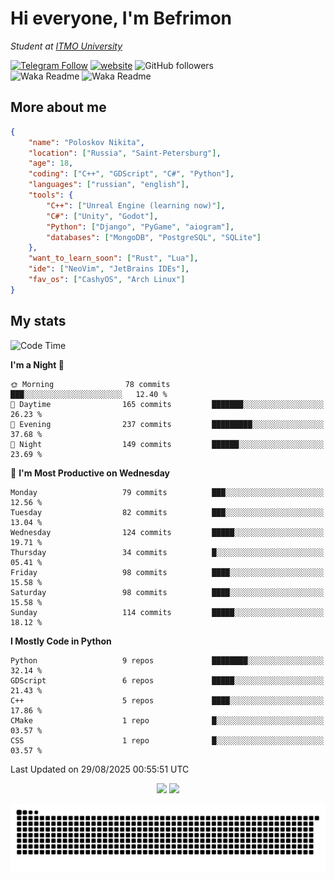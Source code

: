# Hi everyone, I'm Befrimon
*Student at [ITMO University](https://itmo.ru/)*

[![Telegram Follow](https://img.shields.io/badge/Telegram-2CA5E0?style=flat-squeare&logo=telegram&logoColor=white)](https://t.me/bigtoad_tavern)
[![website](https://img.shields.io/badge/Website-2CA5E0?style=flat-squeare&logo=google-chrome&logoColor=white&color=320142)](https://bfn-dev.ru/)
![GitHub followers](https://img.shields.io/github/followers/Befrimon?label=Follow&style=social)
<br>
![Waka Readme](https://github.com/Befrimon/Befrimon/workflows/WakaReadme/badge.svg)
![Waka Readme](https://github.com/Befrimon/Befrimon/workflows/snake/badge.svg)

## More about me
``` JSON
{
    "name": "Poloskov Nikita",
    "location": ["Russia", "Saint-Petersburg"],
    "age": 18,
    "coding": ["C++", "GDScript", "C#", "Python"],
    "languages": ["russian", "english"],
    "tools": {
        "C++": ["Unreal Engine (learning now)"],
        "C#": ["Unity", "Godot"],
        "Python": ["Django", "PyGame", "aiogram"],
        "databases": ["MongoDB", "PostgreSQL", "SQLite"]
    },
    "want_to_learn_soon": ["Rust", "Lua"],
    "ide": ["NeoVim", "JetBrains IDEs"],
    "fav_os": ["CashyOS", "Arch Linux"]
}
```

## My stats
<!--START_SECTION:waka-->
![Code Time](http://img.shields.io/badge/Code%20Time-9%20hrs%2046%20mins-blue)

**I'm a Night 🦉** 

```text
🌞 Morning                78 commits          ███░░░░░░░░░░░░░░░░░░░░░░   12.40 % 
🌆 Daytime                165 commits         ███████░░░░░░░░░░░░░░░░░░   26.23 % 
🌃 Evening                237 commits         █████████░░░░░░░░░░░░░░░░   37.68 % 
🌙 Night                  149 commits         ██████░░░░░░░░░░░░░░░░░░░   23.69 % 
```
📅 **I'm Most Productive on Wednesday** 

```text
Monday                   79 commits          ███░░░░░░░░░░░░░░░░░░░░░░   12.56 % 
Tuesday                  82 commits          ███░░░░░░░░░░░░░░░░░░░░░░   13.04 % 
Wednesday                124 commits         █████░░░░░░░░░░░░░░░░░░░░   19.71 % 
Thursday                 34 commits          █░░░░░░░░░░░░░░░░░░░░░░░░   05.41 % 
Friday                   98 commits          ████░░░░░░░░░░░░░░░░░░░░░   15.58 % 
Saturday                 98 commits          ████░░░░░░░░░░░░░░░░░░░░░   15.58 % 
Sunday                   114 commits         █████░░░░░░░░░░░░░░░░░░░░   18.12 % 
```


**I Mostly Code in Python** 

```text
Python                   9 repos             ████████░░░░░░░░░░░░░░░░░   32.14 % 
GDScript                 6 repos             █████░░░░░░░░░░░░░░░░░░░░   21.43 % 
C++                      5 repos             ████░░░░░░░░░░░░░░░░░░░░░   17.86 % 
CMake                    1 repo              █░░░░░░░░░░░░░░░░░░░░░░░░   03.57 % 
CSS                      1 repo              █░░░░░░░░░░░░░░░░░░░░░░░░   03.57 % 
```




 Last Updated on 29/08/2025 00:55:51 UTC
<!--END_SECTION:waka-->

<div align=center>
    <img src="https://github-readme-stats.vercel.app/api?username=Befrimon&rank_icon=github&hide_border=true&show_icons=true&bg_color=0d1117&text_color=fff">
    <img src="https://github-readme-stats.vercel.app/api/top-langs/?username=Befrimon&layout=compact&hide_border=true&show_icons=true&bg_color=0d1117&text_color=fff">
    <!--
    <img src="https://gh.uoc.run.place/api?username=Befrimon&hide_border=true&show_icons=true&bg_color=0d1117&text_color=fff">
    <img src="https://gh.uoc.run.place/api/top-langs/?username=Befrimon&layout=compact&hide_border=true&show_icons=true&bg_color=0d1117&text_color=fff">
    -->
</p>


<picture>
  <source media="(prefers-color-scheme: dark)" srcset="https://raw.githubusercontent.com/Befrimon/Befrimon/output/github-snake-dark.svg">
  <source media="(prefers-color-scheme: light)" srcset="https://raw.githubusercontent.com/Befrimon/Befrimon/output/github-snake.svg">
  <img alt="github contribution grid snake animation" src="https://raw.githubusercontent.com/Befrimon/Befrimon/output/github-snake.svg">
</picture>
